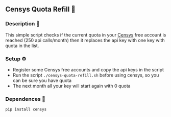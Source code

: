 ## Censys Quota Refill 📡

### Description 📌
This simple script checks if the current quota in your [Censys](https://censys.com/) free account is reached (250 api calls/month) then it replaces the api key with one key with quota in the list.

### Setup ⚙️
- Register some Censys free accounts and copy the api keys in the script
- Run the script ```./censys-quota-refill.sh``` before using censys, so you can be sure you have quota
- The next month all your key will start again with 0 quota

### Dependences 📜
```pip install censys```
